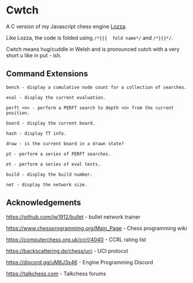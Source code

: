 # Cwtch
A C version of my Javascript chess engine [Lozza](https://github.com/op12no2/lozza).

Like Lozza, the code is folded using ```/*{{{  fold name*/``` and ```/*}}}*/```.

Cwtch means hug/cuddle in Welsh and is pronounced cutch with a very short u like in put - ish.

## Command Extensions

```
bench - display a cumulative node count for a collection of searches.

eval - display the current evaluation.

perft <n> - perform a PERFT search to depth <n> from the current position.

board - display the current board.

hash - display TT info.

draw - is the current board in a drawn state?

pt - perform a series of PERFT searches.

et - perform a series of eval tests.

build - display the build number.

net - display the network size.
```

## Acknowledgements

https://github.com/jw1912/bullet - bullet network trainer

https://www.chessprogramming.org/Main_Page - Chess programming wiki

https://computerchess.org.uk/ccrl/4040 - CCRL rating list

https://backscattering.de/chess/uci - UCI protocol

https://discord.gg/uM8J3x46 - Engine Programming Discord

https://talkchess.com - Talkchess forums
